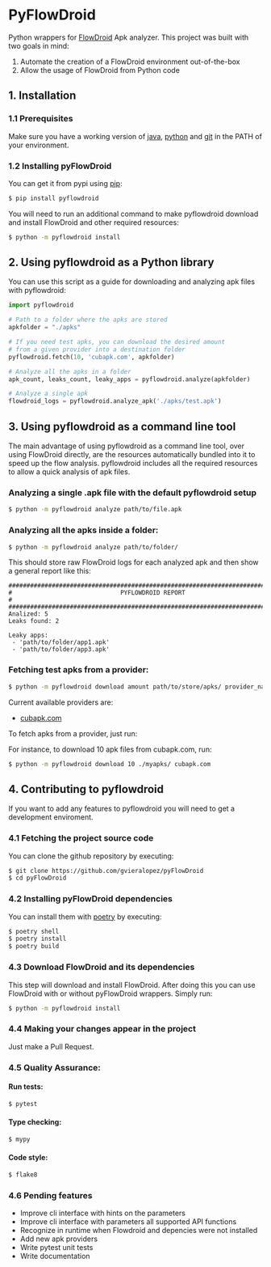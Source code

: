# PyFlowDroid

Python wrappers for [FlowDroid](https://github.com/secure-software-engineering/FlowDroid) 
Apk analyzer. This project was built with two goals in mind:

1. Automate the creation of a FlowDroid environment out-of-the-box
2. Allow the usage of FlowDroid from Python code 

## 1. Installation

### 1.1 Prerequisites 

Make sure you have a working version of [java](https://www.java.com/en/download/help/download_options.html), [python](https://www.python.org/downloads/) and [git](https://git-scm.com/downloads) in the PATH of your environment.

### 1.2 Installing pyFlowDroid

You can get it from pypi using [pip](https://pip.pypa.io/en/stable/installation/):

```bash
$ pip install pyflowdroid
```

You will need to run an additional command to make pyflowdroid download and 
install FlowDroid and other required resources:

```bash
$ python -m pyflowdroid install
```

## 2. Using pyflowdroid as a Python library

You can use this script as a guide for downloading and analyzing apk files
with pyflowdroid:

```python
import pyflowdroid

# Path to a folder where the apks are stored
apkfolder = "./apks"

# If you need test apks, you can download the desired amount
# from a given provider into a destination folder
pyflowdroid.fetch(10, 'cubapk.com', apkfolder)

# Analyze all the apks in a folder
apk_count, leaks_count, leaky_apps = pyflowdroid.analyze(apkfolder)

# Analyze a single apk
flowdroid_logs = pyflowdroid.analyze_apk('./apks/test.apk')
```

## 3. Using pyflowdroid as a command line tool

The main advantage of using pyflowdroid as a command line tool, over using
FlowDroid directly, are the resources automatically bundled into it to 
speed up the flow analysis. pyflowdroid includes all the required 
resources to allow a quick analysis of apk files.

### Analyzing a single .apk file with the default pyflowdroid setup

```bash
$ python -m pyflowdroid analyze path/to/file.apk
```

### Analyzing all the apks inside a folder:

```bash
$ python -m pyflowdroid analyze path/to/folder/
```

This should store raw FlowDroid logs for each analyzed apk and then show a 
general report like this:

```
################################################################################
#                              PYFLOWDROID REPORT                              #
################################################################################
Analized: 5
Leaks found: 2

Leaky apps:
 - 'path/to/folder/app1.apk'
 - 'path/to/folder/app3.apk'
```

### Fetching test apks from a provider:

```bash
$ python -m pyflowdroid download amount path/to/store/apks/ provider_name
```

Current available providers are:

- [cubapk.com](https://cubapk.com/)

To fetch apks from a provider, just run:

For instance, to download 10 apk files from cubapk.com, run:

```bash
$ python -m pyflowdroid download 10 ./myapks/ cubapk.com
```


## 4. Contributing to pyflowdroid

If you want to add any features to pyflowdroid you will need to get a 
development enviroment.

### 4.1 Fetching the project source code

You can clone the github repository by executing:

```bash
$ git clone https://github.com/gvieralopez/pyFlowDroid
$ cd pyFlowDroid
```

### 4.2 Installing pyFlowDroid dependencies

You can install them with [poetry](https://python-poetry.org/docs/#installation)
 by executing:

```bash
$ poetry shell
$ poetry install
$ poetry build
```
### 4.3 Download FlowDroid and its dependencies

This step will download and install FlowDroid. After doing this you can use 
FlowDroid with or without pyFlowDroid wrappers.
Simply run:

```bash
$ python -m pyflowdroid install
```

### 4.4 Making your changes appear in the project

Just make a Pull Request.

### 4.5 Quality Assurance:

#### Run tests:

```bash
$ pytest
```

#### Type checking:

```bash
$ mypy
```

#### Code style:

```bash
$ flake8
```

### 4.6 Pending features

- Improve cli interface with hints on the parameters
- Improve cli interface with parameters all supported API functions
- Recognize in runtime when Flowdroid and depencies were not installed
- Add new apk providers
- Write pytest unit tests
- Write documentation
